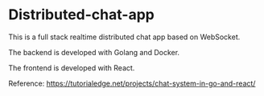 # Distributed-chat-app
This is a full stack realtime distributed chat app based on WebSocket.

The backend is developed with Golang and Docker.

The frontend is developed with React.

Reference: https://tutorialedge.net/projects/chat-system-in-go-and-react/
